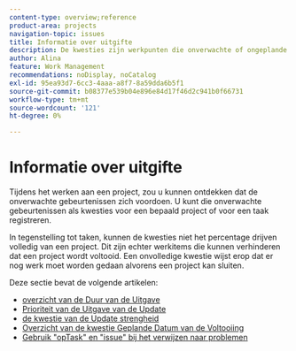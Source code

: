 ```yaml
---
content-type: overview;reference
product-area: projects
navigation-topic: issues
title: Informatie over uitgifte
description: De kwesties zijn werkpunten die onverwachte of ongeplande het werk aan een project vertegenwoordigen. De volgende artikelen bevatten informatie over problemen.
author: Alina
feature: Work Management
recommendations: noDisplay, noCatalog
exl-id: 95ea93d7-6cc3-4aaa-a8f7-8a59dda6b5f1
source-git-commit: b08377e539b04e896e84d17f46d2c941b0f66731
workflow-type: tm+mt
source-wordcount: '121'
ht-degree: 0%

---
```


# Informatie over uitgifte

Tijdens het werken aan een project, zou u kunnen ontdekken dat de onverwachte gebeurtenissen zich voordoen. U kunt die onverwachte gebeurtenissen als kwesties voor een bepaald project of voor een taak registreren.

In tegenstelling tot taken, kunnen de kwesties niet het percentage drijven volledig van een project. Dit zijn echter werkitems die kunnen verhinderen dat een project wordt voltooid. Een onvolledige kwestie wijst erop dat er nog werk moet worden gedaan alvorens een project kan sluiten.

Deze sectie bevat de volgende artikelen:

* [ overzicht van de Duur van de Uitgave ](../../../manage-work/issues/issue-information/issue-duration.md)
* [ Prioriteit van de Uitgave van de Update ](../../../manage-work/issues/issue-information/update-issue-priority.md)
* [ de kwestie van de Update strengheid ](../../../manage-work/issues/issue-information/update-issue-severity.md)
* [ Overzicht van de kwestie Geplande Datum van de Voltooiing ](../../../manage-work/issues/issue-information/issue-planned-completion-date.md)
* [Gebruik &quot;opTask&quot; en &quot;issue&quot; bij het verwijzen naar problemen](../../../manage-work/issues/issue-information/use-optask-instead-of-issue.md)
